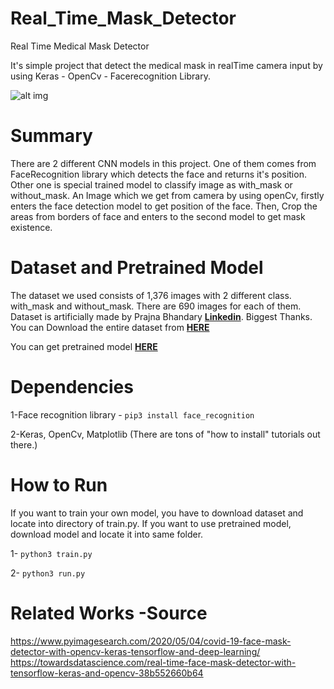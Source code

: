 # Real_Time_Mask_Detector
Real Time Medical Mask Detector

It's simple project that detect the medical mask in realTime camera input by using Keras - OpenCv - Facerecognition Library.

![alt img](./demo.gif)<br>

# Summary

There are 2 different CNN models in this project. One of them comes from FaceRecognition library which detects the face and returns it's position. Other one is special trained model to classify image as with_mask or without_mask. An Image which we get from camera by using openCv, firstly enters the face detection model to get position of the face. Then, Crop the areas from borders of face and enters to the second model to get mask existence.

# Dataset and Pretrained Model

The dataset we used consists of 1,376 images with 2 different class. with_mask and without_mask. There are 690 images for each of them. Dataset is artificially made by Prajna Bhandary **[Linkedin](https://www.linkedin.com/feed/update/urn%3Ali%3Aactivity%3A6655711815361761280/)**. Biggest Thanks. You can Download the entire dataset from **[HERE](https://drive.google.com/drive/folders/1cHLb3oX7gLRkrrnIMGbduVvFF2msok6z?usp=sharing/)**

You can get pretrained model **[HERE](https://drive.google.com/file/d/1ZnNhitQjHcs0c-Ir_4KhJ3h96u6fC-7W/view?usp=sharing/)**


# Dependencies

1-Face recognition library - `pip3 install face_recognition`

2-Keras, OpenCv, Matplotlib (There are tons of "how to install" tutorials out there.)

# How to Run

If you want to train your own model, you have to download dataset and locate into directory of train.py. If you want to use pretrained model, download model and locate it into same folder.

1- `python3 train.py`

2- `python3 run.py`

# Related Works -Source

https://www.pyimagesearch.com/2020/05/04/covid-19-face-mask-detector-with-opencv-keras-tensorflow-and-deep-learning/
https://towardsdatascience.com/real-time-face-mask-detector-with-tensorflow-keras-and-opencv-38b552660b64
